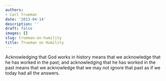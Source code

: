 ```yaml
---
authors:
- Carl Trueman
date: '2013-04-14'
description: ''
draft: false
images: []
slug: trueman-on-humility
title: Trueman on Humility
---
```


Acknowledging that God works in history means that we acknowledge that he has worked in the past; and acknowledging that he has worked in the past means that we acknowledge that we may not ignore that past as if we today had all the answers.